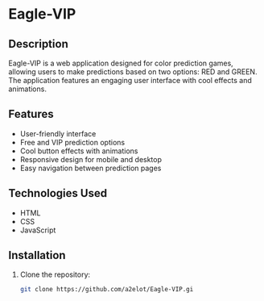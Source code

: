 # Eagle-VIP

## Description
Eagle-VIP is a web application designed for color prediction games, allowing users to make predictions based on two options: RED and GREEN. The application features an engaging user interface with cool effects and animations.

## Features
- User-friendly interface
- Free and VIP prediction options
- Cool button effects with animations
- Responsive design for mobile and desktop
- Easy navigation between prediction pages

## Technologies Used
- HTML
- CSS
- JavaScript

## Installation
1. Clone the repository:
   ```bash
   git clone https://github.com/a2elot/Eagle-VIP.gi
